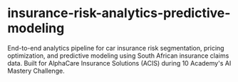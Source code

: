 # insurance-risk-analytics-predictive-modeling
End-to-end analytics pipeline for car insurance risk segmentation, pricing optimization, and predictive modeling using South African insurance claims data. Built for AlphaCare Insurance Solutions (ACIS) during 10 Academy's AI Mastery Challenge.

